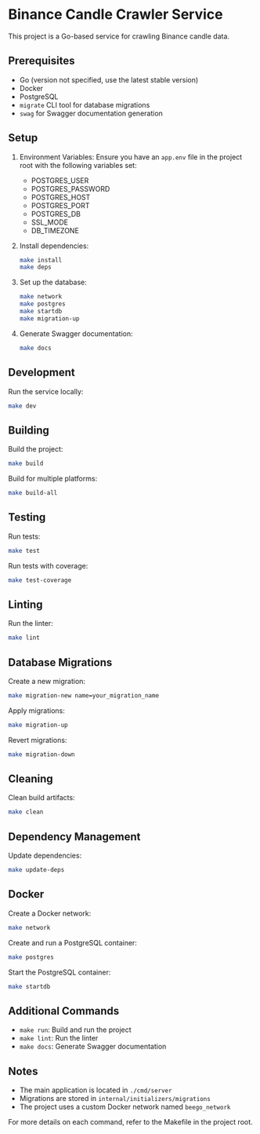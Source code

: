 # Binance Candle Crawler Service

This project is a Go-based service for crawling Binance candle data.

## Prerequisites

- Go (version not specified, use the latest stable version)
- Docker
- PostgreSQL
- `migrate` CLI tool for database migrations
- `swag` for Swagger documentation generation

## Setup

1. Environment Variables:
   Ensure you have an `app.env` file in the project root with the following variables set:
    - POSTGRES_USER
    - POSTGRES_PASSWORD
    - POSTGRES_HOST
    - POSTGRES_PORT
    - POSTGRES_DB
    - SSL_MODE
    - DB_TIMEZONE

2. Install dependencies:
   ```bash
   make install
   make deps
   ```

3. Set up the database:
   ```bash
   make network
   make postgres
   make startdb
   make migration-up
   ```

4. Generate Swagger documentation:
   ```bash
   make docs
   ```

## Development

Run the service locally:
```bash
make dev
```

## Building

Build the project:
```bash
make build
```

Build for multiple platforms:
```bash
make build-all
```

## Testing

Run tests:
```bash
make test
```

Run tests with coverage:
```bash
make test-coverage
```

## Linting

Run the linter:
```bash
make lint
```

## Database Migrations

Create a new migration:
```bash
make migration-new name=your_migration_name
```

Apply migrations:
```bash
make migration-up
```

Revert migrations:
```bash
make migration-down
```

## Cleaning

Clean build artifacts:
```bash
make clean
```

## Dependency Management

Update dependencies:
```bash
make update-deps
```

## Docker

Create a Docker network:
```bash
make network
```

Create and run a PostgreSQL container:
```bash
make postgres
```

Start the PostgreSQL container:
```bash
make startdb
```

## Additional Commands

- `make run`: Build and run the project
- `make lint`: Run the linter
- `make docs`: Generate Swagger documentation

## Notes

- The main application is located in `./cmd/server`
- Migrations are stored in `internal/initializers/migrations`
- The project uses a custom Docker network named `beego_network`

For more details on each command, refer to the Makefile in the project root.